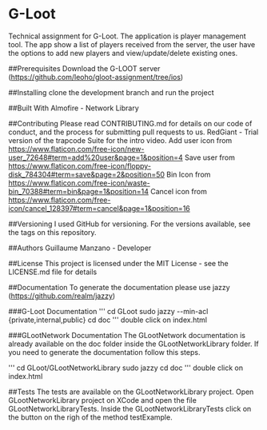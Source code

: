 # G-Loot
Technical assignment for G-Loot.
The application is player management tool. The app show a list of players received from the server, the user have the options to add new players and view/update/delete existing ones.

##Prerequisites
Download the G-LOOT server (https://github.com/leoho/gloot-assignment/tree/ios)

##Installing
clone the development branch and run the project

##Built With
Almofire - Network Library

##Contributing
Please read CONTRIBUTING.md for details on our code of conduct, and the process for submitting pull requests to us.
RedGiant - Trial version of the trapcode Suite for the intro video.
Add user icon from https://www.flaticon.com/free-icon/new-user_72648#term=add%20user&page=1&position=4
Save user from https://www.flaticon.com/free-icon/floppy-disk_784304#term=save&page=2&position=50
Bin Icon from https://www.flaticon.com/free-icon/waste-bin_70388#term=bin&page=1&position=14
Cancel icon from https://www.flaticon.com/free-icon/cancel_128397#term=cancel&page=1&position=16

##Versioning
I used GitHub for versioning. For the versions available, see the tags on this repository.

##Authors
Guillaume Manzano  - Developer

##License
This project is licensed under the MIT License - see the LICENSE.md file for details

##Documentation
To generate the documentation please use jazzy (https://github.com/realm/jazzy)

###G-Loot Documentation
'''
cd GLoot
sudo jazzy --min-acl {private,internal,public}
cd doc
'''
double click on index.html

###GLootNetwork Documentation
The GLootNetwork documentation is already available on the doc folder inside the GLootNetworkLibrary folder.
If you need to generate the documentation follow this steps.

'''
cd GLoot/GLootNetworkLibrary
sudo jazzy
cd doc
'''
double click on index.html

##Tests
The tests are available on the GLootNetworkLibrary project.
Open GLootNetworkLibrary project on XCode and open the file GLootNetworkLibraryTests.
Inside the GLootNetworkLibraryTests click on the button on the righ of the method testExample.
